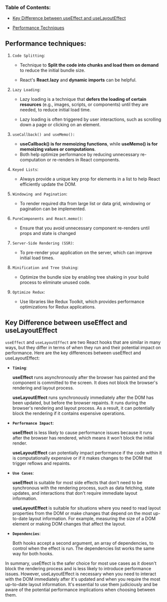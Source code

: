 ### Table of Contents:

- [Key Difference between useEffect and useLayoutEffect](#key-difference-between-useeffect-and-uselayouteffect)

- [Performance Techniques](#performance-techniques)

## Performance techniques:

1. `Code Splitting`:

   - Technique to **Split the code into chunks and load them on demand** to reduce the initial bundle size.

   - React's **React.lazy** and **dynamic imports** can be helpful.

2. `Lazy Loading`:

   - Lazy loading is a technique that **defers the loading of certain resources** (e.g., images, scripts, or components) until they are needed, to reduce initial load time.

   - Lazy loading is often triggered by user interactions, such as scrolling down a page or clicking on an element.

3. `useCallback() and useMemo():`

   - **useCallback() is for memoizing functions**, while **useMemo() is for memoizing values or computations**.
   - Both help optimize performance by reducing unnecessary re-computation or re-renders in React components.

4. `Keyed Lists`:

   - Always provide a unique key prop for elements in a list to help React efficiently update the DOM.

5. `Windowing and Pagination`:

   - To render required dta from large list or data grid, windowing or pagination can be implemented.

6. `PureComponents and React.memo()`:

   - Ensure that you avoid unnecessary component re-renders until props and state is changed

7. `Server-Side Rendering (SSR)`:

   - To pre-render your application on the server, which can improve initial load times.

8. `Minification and Tree Shaking`:

   - Optimize the bundle size by enabling tree shaking in your build process to eliminate unused code.

9. `Optimize Redux`:
   - Use libraries like Redux Toolkit, which provides performance optimizations for Redux applications.

## Key Difference between useEffect and useLayoutEffect

`useEffect` and `useLayoutEffect` are two React hooks that are similar in many ways, but they differ in terms of when they run and their potential impact on performance. Here are the key differences between useEffect and useLayoutEffect:

- **`Timing`**:

  **useEffect** runs asynchronously after the browser has painted and the component is committed to the screen. It does not block the browser's rendering and layout process.

  **useLayoutEffect** runs synchronously immediately after the DOM has been updated, but before the browser repaints. It runs during the browser's rendering and layout process. As a result, it can potentially block the rendering if it contains expensive operations.

- **`Performance Impact`**:

  **useEffect** is less likely to cause performance issues because it runs after the browser has rendered, which means it won't block the initial render.

  **useLayoutEffect** can potentially impact performance if the code within it is computationally expensive or if it makes changes to the DOM that trigger reflows and repaints.

- **`Use Cases`**:

  **useEffect** is suitable for most side effects that don't need to be synchronous with the rendering process, such as data fetching, state updates, and interactions that don't require immediate layout information.

  **useLayoutEffect** is suitable for situations where you need to read layout properties from the DOM or make changes that depend on the most up-to-date layout information. For example, measuring the size of a DOM element or making DOM changes that affect the layout.

- **`Dependencies`**:

  Both hooks accept a second argument, an array of dependencies, to control when the effect is run. The dependencies list works the same way for both hooks.

In summary, useEffect is the safer choice for most use cases as it doesn't block the rendering process and is less likely to introduce performance issues. However, useLayoutEffect is necessary when you need to interact with the DOM immediately after it's updated and when you require the most up-to-date layout information. It's essential to use them judiciously and be aware of the potential performance implications when choosing between them.
